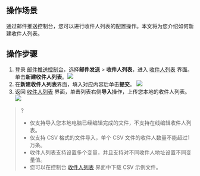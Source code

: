 ## 操作场景
通过邮件推送控制台，您可以进行收件人列表的配置操作。本文将为您介绍如何新建收件人列表。

## 操作步骤
1. 登录 [邮件推送控制台](https://console.cloud.tencent.com/ses/send)，选择**邮件发送** > **收件人列表**，进入 [收件人列表](https://console.cloud.tencent.com/ses/contact) 界面。单击**新建收件人列表**。![](https://qcloudimg.tencent-cloud.cn/raw/5f3fe2723d8f3df492d107691e2ce0e7.png)
2. 在**新建收件人列表**界面，填入对应内容后单击**提交**。
![](https://qcloudimg.tencent-cloud.cn/raw/3c4302ab53de2d08a79f364f1a9e24fa.png)
3. 返回 [收件人列表](https://console.cloud.tencent.com/ses/contact) 界面，单击列表右侧**导入**操作，上传您本地的收件人列表。
![](https://qcloudimg.tencent-cloud.cn/raw/253dfb3c1f577ae9bc22d6f1858282c6.png)
>?
>- 仅支持导入您本地电脑已经编辑完成的文件，不支持在线编辑收件人列表。
>- 仅支持 CSV 格式的文件导入，单个 CSV 文件的收件人数量不能超过1万条。
>- 收件人列表支持设置多个变量，并且支持对不同收件人地址设置不同变量值。
>- 您可以在控制台 [收件人列表](https://console.cloud.tencent.com/ses/contact) 界面中下载 CSV 示例文件。
